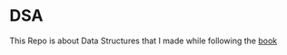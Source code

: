 # DSA
This Repo is about Data Structures that I made while following the [book](https://www.google.co.in/books/edition/Data_Structures_and_Algorithms_in_C++/PRgLAAAAQBAJ?hl=en&gbpv=1&printsec=frontcover)
